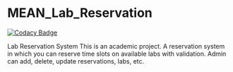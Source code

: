 # MEAN_Lab_Reservation

[![Codacy Badge](https://api.codacy.com/project/badge/Grade/52e6e059a26a41e9905b502ef2da1330)](https://app.codacy.com/app/root5533/MEAN_Lab_Reservation?utm_source=github.com&utm_medium=referral&utm_content=root5533/MEAN_Lab_Reservation&utm_campaign=badger)

Lab Reservation System
This is an academic project. A reservation system in which you can reserve time slots on available labs with validation.
Admin can add, delete, update reservations, labs, etc.
